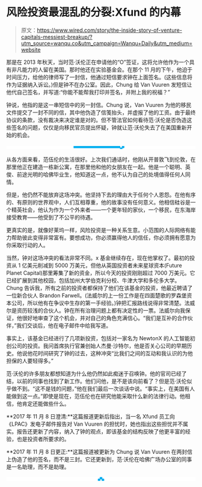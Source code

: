 # 风险投资最混乱的分裂:Xfund 的内幕

> 原文：<https://www.wired.com/story/the-inside-story-of-venture-capitals-messiest-breakup/?utm_source=wanqu.co&utm_campaign=Wanqu+Daily&utm_medium=website>

那是在 2013 年秋天，当时范·沃伦正在申请他的“O”签证，这将允许他作为一个具有非凡能力的人留在美国。那时他还在实验基金会。在那个 11 月的下午，他迫于时间压力，给他的律师写了一封信，他通过短信要求钟在上面签名。(这些信息将作为证据纳入诉讼。)但是钟不在办公室。因此，Chung 给 Van Vuuren 发短信让他代自己签名，并写道:“你能不能帮我打印并签名，并附上我的祝福？”

钟说，他指的是这一串短信中的另一封信。Chung 说，Van Vuuren 为他的移民文件提交了一封不同的信，其中他伪造了信笺抬头，并虚报了他的工资。由于最终协议的条款，没有裁决来决定谁是对的。但不管法官如何看待范·沃伦是否伪造这些签名的问题，仅仅是向移民官员提出怀疑，钟就让范·沃伦失去了在美国重新开始的机会。

![](img/89c07a81d7bd703d4551d5bd51838326.png)

从各方面来看，范伍伦的生活很好。上次我们通话时，他刚从开普敦飞到伦敦，在那里他正在建造一栋新公寓，在那里他和他的女朋友在一起。他是一个聪明、英俊、前途光明的哈佛毕业生，他知道这一点，他不认为自己的处境值得任何人同情。

但是，他仍然不能放弃这场冲突。他坚持下去的理由大于任何个人恩怨。在他有序的、有原则的世界观中，人们互相尊重，他的故事没有任何意义。他相信硅谷是一个精英社会，他认为作为一个外来者——一个更年轻的家伙，一个移民，在东海岸接受教育——他受到了不公平的待遇。

更真实的是，就像好莱坞一样，风险投资是一种关系生意。小范围的人际网络有能力帮助彼此变得非常富有。要想成功，你必须赢得他人的信任，你必须拥有愿意为你采取行动的人。

当然，钟对这场冲突的看法非常不同。x 基金继续存在，现在他掌权了。最初的投资从 1 亿美元削减到 5000 万美元，但他从英国投资者未来星球资本(Future Planet Capital)那里筹集了新的资金，所以今天的投资刚刚超过 7000 万美元。它已经扩展到其他校园，包括加州大学伯克利分校、牛津大学和多伦多大学。Chung 告诉我，所有之前的投资者都保持了他们在该基金的投资，他最近聘请了一位新合伙人 Brandon Farwell。(法威尔的上一份工作是在四面楚歌的罗森堡资本公司，所以他有在争议中生存的第一手经验。)钟把汇报路线说得非常清楚。法威尔是资历较浅的合伙人。钟在所有治理问题上都有决定性的一票。法威尔向我保证，他很好地审查了这个机会，并对自己的角色充满信心。“我们是互补的合作伙伴，”我们交谈后，他在电子邮件中给我写道。

事实上，该基金已经进行了几项新投资，包括对一家名为 NewtonX 的人工智能初创公司的投资。我问首席执行官兼创始人杰曼·沙特尔，他是否关心公司的早期历史。他说他花时间研究了钟的过去，这种冲突“比我们之间的互动和我认识的为他担保的人要轻得多。”

范·沃伦的许多朋友都想知道为什么他仍然如此痴迷于召唤钟。他的官司已经了结，以前的同事也找到了新工作。他们问他，是不是该向前看了？但是范·沃伦似乎做不到。“这不是钱的问题，”他在我们最后一次谈话中说。“事实上，在美国有人能做到这一点。”即使是现在，范伍伦也在研究他能采取什么新的法律行动。他相信，他肯定还能做些什么。

**2017 年 11 月 8 日澄清:**这篇报道更新后指出，当一名 Xfund 员工向《LPAC》发电子邮件报告对 Van Vuuren 的担忧时，她也指出这些担忧并不属实。报告还更新了内容，纳入了钟的观点，即该基金的结构反映了他更丰富的经验，也是投资者所要求的。

**2017 年 11 月 8 日更正:**这篇报道被更新为 Chung 说 Van Vuuren 在两封信上伪造了他的签名，而不是三封。它还更新到，范·沃伦在哈佛广场办公室的同事是一名助理，而不是助理。

![](img/1d046d5cc9bac6466c4336cfd84afbf5.png)